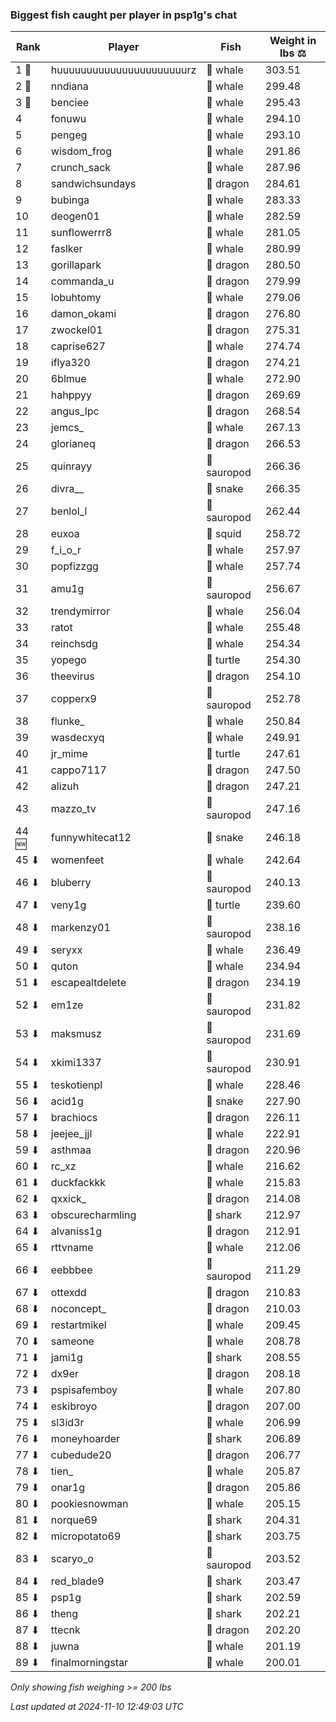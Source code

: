 ### Biggest fish caught per player in psp1g's chat
| Rank | Player | Fish | Weight in lbs ⚖️ |
|------|--------|-----------|---------|
| 1 🥇  | huuuuuuuuuuuuuuuuuuuuuurz | 🐳 whale | 303.51 |
| 2 🥈  | nndiana | 🐳 whale | 299.48 |
| 3 🥉  | benciee | 🐳 whale | 295.43 |
| 4  | fonuwu | 🐳 whale | 294.10 |
| 5  | pengeg | 🐳 whale | 293.10 |
| 6  | wisdom_frog | 🐳 whale | 291.86 |
| 7  | crunch_sack | 🐳 whale | 287.96 |
| 8  | sandwichsundays | 🐉 dragon | 284.61 |
| 9  | bubinga | 🐳 whale | 283.33 |
| 10  | deogen01 | 🐳 whale | 282.59 |
| 11  | sunflowerrr8 | 🐳 whale | 281.05 |
| 12  | faslker | 🐳 whale | 280.99 |
| 13  | gorillapark | 🐉 dragon | 280.50 |
| 14  | commanda_u | 🐉 dragon | 279.99 |
| 15  | lobuhtomy | 🐳 whale | 279.06 |
| 16  | damon_okami | 🐉 dragon | 276.80 |
| 17  | zwockel01 | 🐉 dragon | 275.31 |
| 18  | caprise627 | 🐳 whale | 274.74 |
| 19  | iflya320 | 🐉 dragon | 274.21 |
| 20  | 6blmue | 🐳 whale | 272.90 |
| 21  | hahppyy | 🐉 dragon | 269.69 |
| 22  | angus_lpc | 🐉 dragon | 268.54 |
| 23  | jemcs_ | 🐳 whale | 267.13 |
| 24  | glorianeq | 🐉 dragon | 266.53 |
| 25  | quinrayy | 🦕 sauropod | 266.36 |
| 26  | divra__ | 🐍 snake | 266.35 |
| 27  | benlol_l | 🦕 sauropod | 262.44 |
| 28  | euxoa | 🦑 squid | 258.72 |
| 29  | f_i_o_r | 🐳 whale | 257.97 |
| 30  | popfizzgg | 🐳 whale | 257.74 |
| 31  | amu1g | 🦕 sauropod | 256.67 |
| 32  | trendymirror | 🐳 whale | 256.04 |
| 33  | ratot | 🐳 whale | 255.48 |
| 34  | reinchsdg | 🐳 whale | 254.34 |
| 35  | yopego | 🐢 turtle | 254.30 |
| 36  | theevirus | 🐉 dragon | 254.10 |
| 37  | copperx9 | 🦕 sauropod | 252.78 |
| 38  | flunke_ | 🐳 whale | 250.84 |
| 39  | wasdecxyq | 🐳 whale | 249.91 |
| 40  | jr_mime | 🐢 turtle | 247.61 |
| 41  | cappo7117 | 🐉 dragon | 247.50 |
| 42  | alizuh | 🐉 dragon | 247.21 |
| 43  | mazzo_tv | 🦕 sauropod | 247.16 |
| 44 🆕 | funnywhitecat12 | 🐍 snake | 246.18 |
| 45 ⬇ | womenfeet | 🐳 whale | 242.64 |
| 46 ⬇ | bluberry | 🦕 sauropod | 240.13 |
| 47 ⬇ | veny1g | 🐢 turtle | 239.60 |
| 48 ⬇ | markenzy01 | 🦕 sauropod | 238.16 |
| 49 ⬇ | seryxx | 🐳 whale | 236.49 |
| 50 ⬇ | quton | 🐳 whale | 234.94 |
| 51 ⬇ | escapealtdelete | 🐉 dragon | 234.19 |
| 52 ⬇ | em1ze | 🦕 sauropod | 231.82 |
| 53 ⬇ | maksmusz | 🦕 sauropod | 231.69 |
| 54 ⬇ | xkimi1337 | 🦕 sauropod | 230.91 |
| 55 ⬇ | teskotienpl | 🐳 whale | 228.46 |
| 56 ⬇ | acid1g | 🐍 snake | 227.90 |
| 57 ⬇ | brachiocs | 🐉 dragon | 226.11 |
| 58 ⬇ | jeejee_jjl | 🐳 whale | 222.91 |
| 59 ⬇ | asthmaa | 🐉 dragon | 220.96 |
| 60 ⬇ | rc_xz | 🐳 whale | 216.62 |
| 61 ⬇ | duckfackkk | 🐳 whale | 215.83 |
| 62 ⬇ | qxxick_ | 🐉 dragon | 214.08 |
| 63 ⬇ | obscurecharmling | 🦈 shark | 212.97 |
| 64 ⬇ | alvaniss1g | 🐉 dragon | 212.91 |
| 65 ⬇ | rttvname | 🐳 whale | 212.06 |
| 66 ⬇ | eebbbee | 🦕 sauropod | 211.29 |
| 67 ⬇ | ottexdd | 🐉 dragon | 210.83 |
| 68 ⬇ | noconcept_ | 🐉 dragon | 210.03 |
| 69 ⬇ | restartmikel | 🐳 whale | 209.45 |
| 70 ⬇ | sameone | 🐳 whale | 208.78 |
| 71 ⬇ | jami1g | 🦈 shark | 208.55 |
| 72 ⬇ | dx9er | 🐉 dragon | 208.18 |
| 73 ⬇ | pspisafemboy | 🐳 whale | 207.80 |
| 74 ⬇ | eskibroyo | 🐉 dragon | 207.00 |
| 75 ⬇ | sl3id3r | 🐳 whale | 206.99 |
| 76 ⬇ | moneyhoarder | 🦈 shark | 206.89 |
| 77 ⬇ | cubedude20 | 🐉 dragon | 206.77 |
| 78 ⬇ | tien_ | 🐳 whale | 205.87 |
| 79 ⬇ | onar1g | 🐉 dragon | 205.86 |
| 80 ⬇ | pookiesnowman | 🐳 whale | 205.15 |
| 81 ⬇ | norque69 | 🦈 shark | 204.31 |
| 82 ⬇ | micropotato69 | 🦈 shark | 203.75 |
| 83 ⬇ | scaryo_o | 🦕 sauropod | 203.52 |
| 84 ⬇ | red_blade9 | 🦈 shark | 203.47 |
| 85 ⬇ | psp1g | 🦈 shark | 202.59 |
| 86 ⬇ | theng | 🦈 shark | 202.21 |
| 87 ⬇ | ttecnk | 🐉 dragon | 202.20 |
| 88 ⬇ | juwna | 🐳 whale | 201.19 |
| 89 ⬇ | finalmorningstar | 🐳 whale | 200.01 |

_Only showing fish weighing >= 200 lbs_

_Last updated at 2024-11-10 12:49:03 UTC_